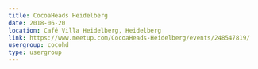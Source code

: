 ```yaml
---
title: CocoaHeads Heidelberg
date: 2018-06-20
location: Café Villa Heidelberg, Heidelberg
link: https://www.meetup.com/CocoaHeads-Heidelberg/events/248547819/
usergroup: cocohd
type: usergroup
---
```

